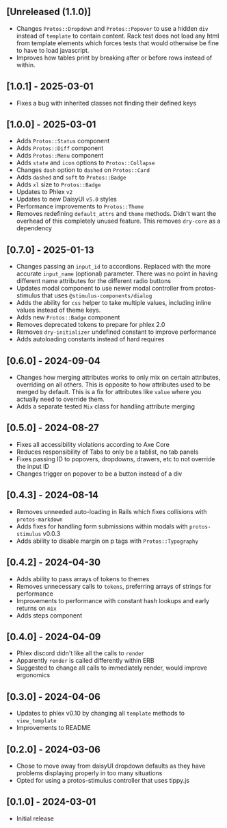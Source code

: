 ## [Unreleased (1.1.0)]

- Changes `Protos::Dropdown` and `Protos::Popover` to use a hidden `div` instead
  of `template` to contain content. Rack test does not load any html from
  template elements which forces tests that would otherwise be fine to have to
  load javascript.
- Improves how tables print by breaking after or before rows instead of within.

## [1.0.1] - 2025-03-01

- Fixes a bug with inherited classes not finding their defined keys

## [1.0.0] - 2025-03-01

- Adds `Protos::Status` component
- Adds `Protos::Diff` component
- Adds `Protos::Menu` component
- Adds `state` and `icon` options to `Protos::Collapse`
- Changes `dash` option to `dashed` on `Protos::Card`
- Adds `dashed` and `soft` to `Protos::Badge`
- Adds `xl` size to `Protos::Badge`
- Updates to Phlex `v2`
- Updates to new DaisyUI `v5.0` styles
- Performance improvements to `Protos::Theme`
- Removes redefining `default_attrs` and `theme` methods. Didn't want the
  overhead of this completely unused feature. This removes `dry-core` as
  a dependency

## [0.7.0] - 2025-01-13

- Changes passing an `input_id` to accordions. Replaced with the more accurate
  `input_name` (optional) parameter. There was no point in having different
  name attributes for the different radio buttons
- Updates modal component to use newer modal controller from protos-stimulus
  that uses `@stimulus-components/dialog`
- Adds the ability for `css` helper to take multiple values, including inline
  values instead of theme keys.
- Adds new `Protos::Badge` component
- Removes deprecated tokens to prepare for phlex 2.0
- Removes `dry-initializer` undefined constant to improve performance
- Adds autoloading constants instead of hard requires

## [0.6.0] - 2024-09-04

- Changes how merging attributes works to only mix on certain attributes,
  overriding on all others. This is opposite to how attributes used to be merged
  by default. This is a fix for attributes like `value` where you actually need
  to override them.
- Adds a separate tested `Mix` class for handling attribute merging

## [0.5.0] - 2024-08-27

- Fixes all accessibility violations according to Axe Core
- Reduces responsibility of Tabs to only be a tablist, no tab panels
- Fixes passing ID to popovers, dropdowns, drawers, etc to not override the
  input ID
- Changes trigger on popover to be a button instead of a div

## [0.4.3] - 2024-08-14

- Removes unneeded auto-loading in Rails which fixes collisions with `protos-markdown`
- Adds fixes for handling form submissions within modals with `protos-stimulus`
  v0.0.3
- Adds ability to disable margin on p tags with `Protos::Typography`

## [0.4.2] - 2024-04-30

- Adds ability to pass arrays of tokens to themes
- Removes unnecessary calls to `tokens`, preferring arrays of strings for
  performance
- Improvements to performance with constant hash lookups and early returns on
  `mix`
- Adds steps component

## [0.4.0] - 2024-04-09

- Phlex discord didn't like all the calls to `render`
- Apparently `render` is called differently within ERB
- Suggested to change all calls to immediately render, would improve ergonomics

## [0.3.0] - 2024-04-06

- Updates to phlex v0.10 by changing all `template` methods to `view_template`
- Improvements to README

## [0.2.0] - 2024-03-06

- Chose to move away from daisyUI dropdown defaults as they have problems
  displaying properly in too many situations
- Opted for using a protos-stimulus controller that uses tippy.js

## [0.1.0] - 2024-03-01

- Initial release
